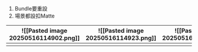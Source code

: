 1. Bundle要重設
2. 場景都設扣Matte

| ![[Pasted image 20250516114902.png]] | ![[Pasted image 20250516114923.png]] | ![[Pasted image 20250516115000.png]] |
| ------------------------------------ | ------------------------------------ | ------------------------------------ |
|                                      |                                      |                                      |

